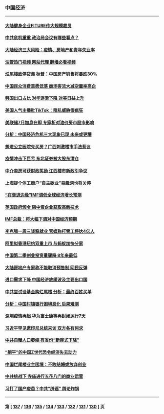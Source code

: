 ### 中国经济
---
#### [大陆健身企业FITURE传大规模裁员](../../pages/ncid283/n13790797.md?07282045) 
#### [中共危机重重 政治局会议有哪些看点？](../../pages/ncid283/n13790542.md?07282045) 
#### [大陆经济三大风险：疫情、房地产和青年失业率](../../pages/ncid283/n13790084.md?07282045) 
#### [油管热门视频 网站代理 翻墙必看视频](http://209.222.30.114:81/youtube.html?07282045)
#### [烂尾楼致停贷潮 标普：中国房产销售将暴跌30%](../../pages/ncid283/n13790359.md?07282045) 
#### [中国民众消费意愿低落 商场客流大减空置率高企](../../pages/ncid283/n13790305.md?07282045) 
#### [韩国出口占比 对华逐渐下降 对美日益上升](../../pages/ncid283/n13790270.md?07282045) 
#### [美国人气主播批TikTok：隐私威胁很疯狂](../../pages/ncid283/n13790194.md?07282045) 
#### [美联储7月加息在即 专家析对油价房市股市影响](../../pages/ncid283/n13790209.md?07282045) 
#### [分析：中国经济危机三大现象已现 未来或更糟](../../pages/ncid283/n13789046.md?07282045) 
#### [想进公立医院先买房？广西刺激楼市手法惹议](../../pages/ncid283/n13789958.md?07282045) 
#### [疫情冲击下巨亏 东北证券被大股东清仓](../../pages/ncid283/n13789868.md?07282045) 
#### [中介卖房可获财政奖励 江西楼市新政引争议](../../pages/ncid283/n13789826.md?07282045) 
#### [上海提个体工商户“自主歇业”易趣网也将关停](../../pages/ncid283/n13789378.md?07282045) 
#### [“在衰退边缘”IMF调低全球经济增长预测](../../pages/ncid283/n13789527.md?07282045) 
#### [英国政府颁令 阻中资企业获取高新技术](../../pages/ncid283/n13789529.md?07282045) 
#### [IMF总裁：将大幅下调对中国经济预期](../../pages/ncid283/n13788933.md?07282045) 
#### [李克强一周三谈稳就业 官媒称打零工将达4亿人](../../pages/ncid283/n13788931.md?07282045) 
#### [阿里拟香港纽约双重上市 与蚂蚁加快分家](../../pages/ncid283/n13789359.md?07282045) 
#### [中国第二季创业投资量骤降 8年来最低](../../pages/ncid283/n13789312.md?07282045) 
#### [大陆房地产专家称不能取消预售制 网民反弹](../../pages/ncid283/n13789232.md?07282045) 
#### [进口需求下降 中国经济放缓波及主要出口国](../../pages/ncid283/n13789134.md?07282045) 
#### [中共尝试设基金购烂尾楼 分析：最终百姓买单](../../pages/ncid283/n13788699.md?07282045) 
#### [分析：中国村镇银行困境恶化 后果难测](../../pages/ncid283/n13788846.md?07282045) 
#### [深圳疫情再起 华为富士康等再封闭运行7天](../../pages/ncid283/n13788829.md?07282045) 
#### [习近平罕见邀印尼总统来访 双方各有何求](../../pages/ncid283/n13788818.md?07282045) 
#### [中共自曝人口萎缩 有省份“断崖式下降”](../../pages/ncid283/n13788597.md?07282045) 
#### [“躺平”的中国Z世代恐令经济失去动力](../../pages/ncid283/n13788503.md?07282045) 
#### [中国烂尾楼业主困境：不敢结婚或放弃创业](../../pages/ncid283/n13788283.md?07282045) 
#### [中共统战下 寺庙进行五花八门的商业运营](../../pages/ncid283/n13788204.md?07282045) 
#### [习打了国产疫苗？中共“辟谣” 舆论炸锅](../../pages/ncid283/n13788211.md?07282045) 

---
#### 第 [ [137](./137.md?07282045) / [136](./136.md?07282045) / [135](./135.md?07282045) / [134](./134.md?07282045) / [133](./133.md?07282045) / [132](./132.md?07282045) / [131](./131.md?07282045) / [130](./130.md?07282045) ] 页
